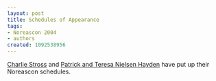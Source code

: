 ```yaml
---
layout: post
title: Schedules of Appearance
tags:
- Noreascon 2004
- authors
created: 1092538956
---
```

 [Charlie Stross](http://www.antipope.org/charlie/blosxom.cgi/2004/Aug/13#worldcon-2) and [Patrick and Teresa Nielsen Hayden](http://nielsenhayden.com/electrolite/archives/005470.html#005470) have put up their Noreascon schedules.
